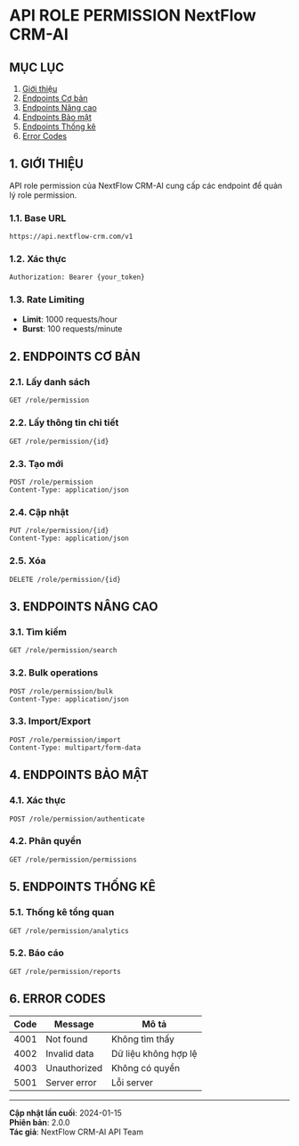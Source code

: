 # API ROLE PERMISSION NextFlow CRM-AI

## MỤC LỤC

1. [Giới thiệu](#1-giới-thiệu)
2. [Endpoints Cơ bản](#2-endpoints-cơ-bản)
3. [Endpoints Nâng cao](#3-endpoints-nâng-cao)
4. [Endpoints Bảo mật](#4-endpoints-bảo-mật)
5. [Endpoints Thống kê](#5-endpoints-thống-kê)
6. [Error Codes](#6-error-codes)

## 1. GIỚI THIỆU

API role permission của NextFlow CRM-AI cung cấp các endpoint để quản lý role permission.

### 1.1. Base URL

```
https://api.nextflow-crm.com/v1
```

### 1.2. Xác thực

```http
Authorization: Bearer {your_token}
```

### 1.3. Rate Limiting

- **Limit**: 1000 requests/hour
- **Burst**: 100 requests/minute

## 2. ENDPOINTS CƠ BẢN

### 2.1. Lấy danh sách

```http
GET /role/permission
```

### 2.2. Lấy thông tin chi tiết

```http
GET /role/permission/{id}
```

### 2.3. Tạo mới

```http
POST /role/permission
Content-Type: application/json
```

### 2.4. Cập nhật

```http
PUT /role/permission/{id}
Content-Type: application/json
```

### 2.5. Xóa

```http
DELETE /role/permission/{id}
```

## 3. ENDPOINTS NÂNG CAO

### 3.1. Tìm kiếm

```http
GET /role/permission/search
```

### 3.2. Bulk operations

```http
POST /role/permission/bulk
Content-Type: application/json
```

### 3.3. Import/Export

```http
POST /role/permission/import
Content-Type: multipart/form-data
```

## 4. ENDPOINTS BẢO MẬT

### 4.1. Xác thực

```http
POST /role/permission/authenticate
```

### 4.2. Phân quyền

```http
GET /role/permission/permissions
```

## 5. ENDPOINTS THỐNG KÊ

### 5.1. Thống kê tổng quan

```http
GET /role/permission/analytics
```

### 5.2. Báo cáo

```http
GET /role/permission/reports
```

## 6. ERROR CODES

| Code | Message | Mô tả |
|------|---------|-------|
| 4001 | Not found | Không tìm thấy |
| 4002 | Invalid data | Dữ liệu không hợp lệ |
| 4003 | Unauthorized | Không có quyền |
| 5001 | Server error | Lỗi server |

---

**Cập nhật lần cuối**: 2024-01-15  
**Phiên bản**: 2.0.0  
**Tác giả**: NextFlow CRM-AI API Team
